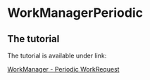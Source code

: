 # WorkManagerPeriodic


    
## The tutorial
The tutorial is available under link:

[WorkManager - Periodic WorkRequest](https://inspirecoding.app/workmanager-periodicworkrequest/)





